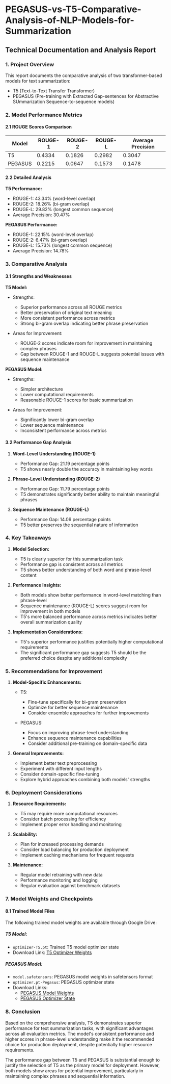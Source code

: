 ﻿# PEGASUS-vs-T5-Comparative-Analysis-of-NLP-Models-for-Summarization

## Technical Documentation and Analysis Report

### 1. Project Overview

This report documents the comparative analysis of two transformer-based models for text summarization:
- T5 (Text-to-Text Transfer Transformer)
- PEGASUS (Pre-training with Extracted Gap-sentences for Abstractive SUmmarization Sequence-to-sequence models)

### 2. Model Performance Metrics

#### 2.1 ROUGE Scores Comparison

| Model    | ROUGE-1 | ROUGE-2 | ROUGE-L | Average Precision |
|----------|---------|---------|---------|-------------------|
| T5       | 0.4334  | 0.1826  | 0.2982  | 0.3047           |
| PEGASUS  | 0.2215  | 0.0647  | 0.1573  | 0.1478           |

#### 2.2 Detailed Analysis

**T5 Performance:**
- ROUGE-1: 43.34% (word-level overlap)
- ROUGE-2: 18.26% (bi-gram overlap)
- ROUGE-L: 29.82% (longest common sequence)
- Average Precision: 30.47%

**PEGASUS Performance:**
- ROUGE-1: 22.15% (word-level overlap)
- ROUGE-2: 6.47% (bi-gram overlap)
- ROUGE-L: 15.73% (longest common sequence)
- Average Precision: 14.78%

### 3. Comparative Analysis

#### 3.1 Strengths and Weaknesses

**T5 Model:**
- Strengths:
  - Superior performance across all ROUGE metrics
  - Better preservation of original text meaning
  - More consistent performance across metrics
  - Strong bi-gram overlap indicating better phrase preservation
  
- Areas for Improvement:
  - ROUGE-2 scores indicate room for improvement in maintaining complex phrases
  - Gap between ROUGE-1 and ROUGE-L suggests potential issues with sequence maintenance

**PEGASUS Model:**
- Strengths:
  - Simpler architecture
  - Lower computational requirements
  - Reasonable ROUGE-1 scores for basic summarization
  
- Areas for Improvement:
  - Significantly lower bi-gram overlap
  - Lower sequence maintenance
  - Inconsistent performance across metrics

#### 3.2 Performance Gap Analysis

1. **Word-Level Understanding (ROUGE-1)**
   - Performance Gap: 21.19 percentage points
   - T5 shows nearly double the accuracy in maintaining key words

2. **Phrase-Level Understanding (ROUGE-2)**
   - Performance Gap: 11.79 percentage points
   - T5 demonstrates significantly better ability to maintain meaningful phrases

3. **Sequence Maintenance (ROUGE-L)**
   - Performance Gap: 14.09 percentage points
   - T5 better preserves the sequential nature of information

### 4. Key Takeaways

1. **Model Selection:**
   - T5 is clearly superior for this summarization task
   - Performance gap is consistent across all metrics
   - T5 shows better understanding of both word and phrase-level content

2. **Performance Insights:**
   - Both models show better performance in word-level matching than phrase-level
   - Sequence maintenance (ROUGE-L) scores suggest room for improvement in both models
   - T5's more balanced performance across metrics indicates better overall summarization quality

3. **Implementation Considerations:**
   - T5's superior performance justifies potentially higher computational requirements
   - The significant performance gap suggests T5 should be the preferred choice despite any additional complexity

### 5. Recommendations for Improvement

1. **Model-Specific Enhancements:**
   - T5:
     - Fine-tune specifically for bi-gram preservation
     - Optimize for better sequence maintenance
     - Consider ensemble approaches for further improvements
   
   - PEGASUS:
     - Focus on improving phrase-level understanding
     - Enhance sequence maintenance capabilities
     - Consider additional pre-training on domain-specific data

2. **General Improvements:**
   - Implement better text preprocessing
   - Experiment with different input lengths
   - Consider domain-specific fine-tuning
   - Explore hybrid approaches combining both models' strengths

### 6. Deployment Considerations

1. **Resource Requirements:**
   - T5 may require more computational resources
   - Consider batch processing for efficiency
   - Implement proper error handling and monitoring

2. **Scalability:**
   - Plan for increased processing demands
   - Consider load balancing for production deployment
   - Implement caching mechanisms for frequent requests

3. **Maintenance:**
   - Regular model retraining with new data
   - Performance monitoring and logging
   - Regular evaluation against benchmark datasets
  
### 7. Model Weights and Checkpoints

#### 8.1 Trained Model Files
The following trained model weights are available through Google Drive:

##### T5 Model:
- `optimizer-T5.pt`: Trained T5 model optimizer state
- Download Link: [T5 Optimizer Weights](https://drive.google.com/file/d/1UiBbcINWgXX2HCkAkhOVqUzEYlFLJ070/view?usp=sharing)

##### PEGASUS Model:
- `model.safetensors`: PEGASUS model weights in safetensors format
- `optimizer.pt-Pegasus`: PEGASUS optimizer state
- Download Links:
  - [PEGASUS Model Weights](https://drive.google.com/file/d/1BT3dAXEW-dImgUDfnmeWWV1-uNkYIWyS/view?usp=sharing)
  - [PEGASUS Optimizer State](https://drive.google.com/file/d/1BT3dAXEW-dImgUDfnmeWWV1-uNkYIWyS/view?usp=sharing)


### 8. Conclusion

Based on the comprehensive analysis, T5 demonstrates superior performance for text summarization tasks, with significant advantages across all evaluation metrics. The model's consistent performance and higher scores in phrase-level understanding make it the recommended choice for production deployment, despite potentially higher resource requirements.

The performance gap between T5 and PEGASUS is substantial enough to justify the selection of T5 as the primary model for deployment. However, both models show areas for potential improvement, particularly in maintaining complex phrases and sequential information.
